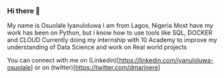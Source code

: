 ### Hi there 👋

My name is Osuolale Iyanuloluwa
I am from Lagos, Nigeria
Most have my work has been on Python, but i know how to use tools like SQL, DOCKER and CLOUD
Currently doing my internship with 10 Academy to improve my understanding of Data Science and work on Real world projects

You can connect with me on (Linkedin)[https://linkedin.com/iyanuloluwa-osuolale] or on (twitter)[https://twitter.com/dmarinere]
